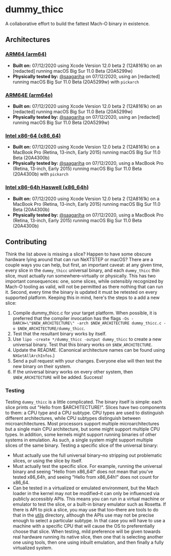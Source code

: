 # dummy_thicc

A collaborative effort to build the fattest Mach-O binary in existence.

## Architectures

### [ARM64 (arm64)](https://github.com/saagarjha/dummy_thicc/tree/master/arm64)

* **Built on:** 07/12/2020 using Xcode Version 12.0 beta 2 (12A8161k) on an [redacted] running macOS Big Sur 11.0 Beta (20A5299w)
* **Physically tested by:** [@saagarjha](https://github.com/saagarjha) on 07/12/2020, using an [redacted] running macOS Big Sur 11.0 Beta (20A5299w) with `pickarch`

### [ARM64E (arm64e)](https://github.com/saagarjha/dummy_thicc/tree/master/arm64e)

* **Built on:** 07/12/2020 using Xcode Version 12.0 beta 2 (12A8161k) on an [redacted] running macOS Big Sur 11.0 Beta (20A5299w)
* **Physically tested by:** [@saagarjha](https://github.com/saagarjha) on 07/12/2020, using an [redacted] running macOS Big Sur 11.0 Beta (20A5299w)

### [Intel x86-64 (x86_64)](https://github.com/saagarjha/dummy_thicc/tree/master/x86_64)

* **Built on:** 07/12/2020 using Xcode Version 12.0 beta 2 (12A8161k) on a MacBook Pro (Retina, 13-inch, Early 2015) running macOS Big Sur 11.0 Beta (20A4300b)
* **Physically tested by:** [@saagarjha](https://github.com/saagarjha) on 07/12/2020, using a MacBook Pro (Retina, 13-inch, Early 2015) running macOS Big Sur 11.0 Beta (20A4300b) with `pickarch`

### [Intel x86-64h Haswell (x86_64h)](https://github.com/saagarjha/dummy_thicc/tree/master/x86_64h)

* **Built on:** 07/12/2020 using Xcode Version 12.0 beta 2 (12A8161k) on a MacBook Pro (Retina, 13-inch, Early 2015) running macOS Big Sur 11.0 Beta (20A4300b)
* **Physically tested by:** [@saagarjha](https://github.com/saagarjha) on 07/12/2020, using a MacBook Pro (Retina, 13-inch, Early 2015) running macOS Big Sur 11.0 Beta (20A4300b)

## Contributing

Think the list above is missing a slice? Happen to have some obscure hardware lying around that can run NeXTSTEP or macOS? There are a couple ways you can help, but first, an important caveat: at any given time, every slice in the `dummy_thicc` universal binary, and each `dummy_thicc` thin slice, must actually run somewhere–virtually or physically. This has two important consequences: one, some slices, while ostensibly recognized by Mach-O tooling as valid, will not be permitted as there nothing that can run it. Second, every time the binary is updated it must be retested on every supported platform. Keeping this in mind, here's the steps to a add a new slice:

1. Compile dummy_thicc.c for your target platform. When possible, it is preferred that the compiler invocation has the flags `-Os -DARCH=\"$NEW_ARCHITECTURE\" -arch $NEW_ARCHITECTURE dummy_thicc.c -o $NEW_ARCHITECTURE/dummy_thicc`.
2. Test that the resultant binary works by itself.
3. Use `lipo -create */dummy_thicc -output dummy_thicc` to create a new universal binary. Test that this binary works on `$NEW_ARCHITECTURE`.
4. Update the README. (Canonical architecture names can be found using `NXGetAllArchInfos`.)
5. Send a pull request with your changes. Everyone else will then test the new binary on their system.
6. If the universal binary works on every other system, then `$NEW_ARCHITECTURE` will be added. Success!

### Testing

Testing `dummy_thicc` is a little complicated. The binary itself is simple: each slice prints out "Hello from $ARCHITECTURE!". Slices have two components to them: a CPU type and a CPU subtype. CPU types are used to distinguish different architectures, while CPU subtypes distinguish between microarchitectures. Most processors support multiple microarchitectures but a single main CPU architecture, but some might support multiple CPU types. In addition, some kernels might support running binaries of other systems in emulation. As such, a single system might support multiple slices of the same binary. Testing a specific slice of the universal binary:

* Must actually use the full universal binary–no stripping out problematic slices, or using the slice by itself.
* Must actually test the specific slice. For example, running the universal binary and seeing "Hello from x86_64!" does not mean that you've tested x86_64h, and seeing "Hello from x86_64h!" does not count for x86_64.
* Can be tested in a virtualized or emulated environment, but the Mach loader in the kernel may not be modified–it can only be influenced via publicly accessibly APIs. This means you can run in a virtual machine or emulator to test the slice, or a built-in binary emulator such as Rosetta. If there is API to pick a slice, you may use that too–there are tools to do that in the [utils](https://github.com/saagarjha/dummy_thicc/tree/master/utils) directory, although the APIs use may not be precise enough to select a particular subtype. In that case you will have to use a machine with a specific CPU that will cause the OS to preferentially choose that slice. When testing, mild preference will be given towards real hardware running its native slice, then one that is selecting another one using tools, then one using inbuilt emulation, and then finally a fully virtualized system.
